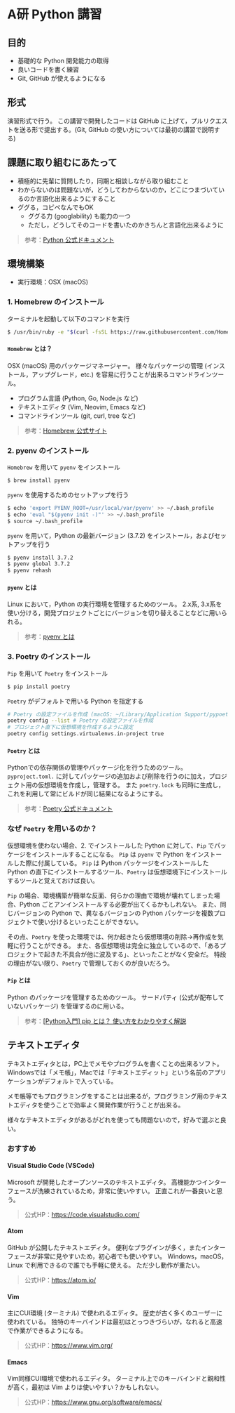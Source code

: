 # A研 Python 講習
## 目的
- 基礎的な Python 開発能力の取得
- 良いコードを書く練習
- Git, GitHub が使えるようになる


## 形式
演習形式で行う。
この講習で開発したコードは GitHub に上げて，プルリクエストを送る形で提出する。(Git, GitHub の使い方については最初の講習で説明する)


## 課題に取り組むにあたって
- 積極的に先輩に質問したり，同期と相談しながら取り組むこと
- わからないのは問題ないが，どうしてわからないのか，どこにつまづいているのか言語化出来るようにすること
- ググる，コピペなんでもOK
    - ググる力 (googlability) も能力の一つ
    - ただし，どうしてそのコードを書いたのかきちんと言語化出来るように

> 参考：[Python 公式ドキュメント](https://docs.python.org/ja/3/)


## 環境構築
- 実行環境：OSX (macOS)

### 1. Homebrew のインストール
ターミナルを起動して以下のコマンドを実行
```bash
$ /usr/bin/ruby -e "$(curl -fsSL https://raw.githubusercontent.com/Homebrew/install/master/install)"
```

#### `Homebrew` とは？
OSX (macOS) 用のパッケージマネージャー。
様々なパッケージの管理 (インストール，アップグレード，etc.) を容易に行うことが出来るコマンドラインツール。
- プログラム言語 (Python, Go, Node.js など)
- テキストエディタ (Vim, Neovim, Emacs など)
- コマンドラインツール (git, curl, tree など)

> 参考：[Homebrew 公式サイト](https://brew.sh/index_ja)


### 2. pyenv のインストール
`Homebrew` を用いて `pyenv` をインストール
```bash
$ brew install pyenv
```

`pyenv` を使用するためのセットアップを行う
```bash
$ echo 'export PYENV_ROOT=/usr/local/var/pyenv' >> ~/.bash_profile
$ echo 'eval "$(pyenv init -)"' >> ~/.bash_profile
$ source ~/.bash_profile
```

`pyenv` を用いて，Python の最新バージョン (3.7.2) をインストール，およびセットアップを行う
```bash
$ pyenv install 3.7.2
$ pyenv global 3.7.2
$ pyenv rehash
```

#### `pyenv` とは
Linux において，Python の実行環境を管理するためのツール。
2.x系, 3.x系を使い分ける，開発プロジェクトごとにバージョンを切り替えることなどに用いられる。

> 参考：[pyenv とは](https://qiita.com/mogom625/items/b1b673f530a05ec6b423)


### 3. Poetry のインストール
`Pip` を用いて `Poetry` をインストール
```bash
$ pip install poetry
```

`Poetry` がデフォルトで用いる Python を指定する
```bash
# Poetry の設定ファイルを作成 (macOS: ~/Library/Application Support/pypoetry/config.toml)
poetry config --list # Poetry の設定ファイルを作成
# プロジェクト直下に仮想環境を作成するように設定
poetry config settings.virtualenvs.in-project true
```

#### `Poetry` とは
Pythonでの依存関係の管理やパッケージ化を行うためのツール。
`pyproject.toml.` に対してパッケージの追加および削除を行うのに加え，プロジェクト用の仮想環境を作成し，管理する。
また `poetry.lock` も同時に生成し，これを利用して常にビルドが同じ結果になるようにする。

> 参考：[Poetry 公式ドキュメント](https://poetry.eustace.io/docs/)


### なぜ `Poetry` を用いるのか？
仮想環境を使わない場合、2. でインストールした Python に対して、`Pip` でパッケージをインストールすることになる。
`Pip` は `pyenv` で Python をインストールした際に付属している。
`Pip` は Python パッケージをインストールした Python の直下にインストールするツール、`Poetry` は仮想環境下にインストールするツールと覚えておけば良い。

`Pip` の場合、環境構築が簡単な反面、何らかの理由で環境が壊れてしまった場合、Python ごとアンインストールする必要が出てくるかもしれない。
また、同じバージョンの Python で、異なるバージョンの Python パッケージを複数プロジェクトで使い分けるといったことができない。

その点、`Poetry` を使った環境では、何か起きたら仮想環境の削除→再作成を気軽に行うことができる。
また、各仮想環境は完全に独立しているので、「あるプロジェクトで起きた不具合が他に波及する」、といったことがなく安全だ。
特段の理由がない限り、`Poetry` で管理しておくのが良いだろう。

#### `Pip` とは
Python のパッケージを管理するためのツール。
サードパティ (公式が配布していないパッケージ) を管理するのに用いる。

> 参考：[[Python入門] pip とは？ 使い方をわかりやすく解説](https://www.sejuku.net/blog/50417)


## テキストエディタ
テキストエディタとは，PC上でメモやプログラムを書くことの出来るソフト。
Windowsでは「メモ帳」，Macでは「テキストエディット」という名前のアプリケーションがデフォルトで入っている。

メモ帳等でもプログラミングをすることは出来るが，プログラミング用のテキストエディタを使うことで効率よく開発作業が行うことが出来る。

様々なテキストエディタがあるがどれを使っても問題ないので，好みで選ぶと良い。

### おすすめ
#### Visual Studio Code (VSCode)
Microsoft が開発したオープンソースのテキストエディタ。
高機能かつインターフェースが洗練されているため，非常に使いやすい。
正直これが一番良いと思う。

> 公式HP：https://code.visualstudio.com/

#### Atom
GitHub が公開したテキストエディタ。
便利なプラグインが多く，またインターフェースが非常に見やすいため，初心者でも使いやすい。
Windows，macOS，Linux で利用できるので誰でも手軽に使える。
ただ少し動作が重たい。

> 公式HP：https://atom.io/

#### Vim
主にCUI環境 (ターミナル) で使われるエディタ。
歴史が古く多くのユーザーに使われている。
独特のキーバインドは最初はとっつきづらいが，なれると高速で作業ができるようになる。

> 公式HP：https://www.vim.org/

#### Emacs
Vim同様CUI環境で使われるエディタ。
ターミナル上でのキーバインドと親和性が高く，最初は Vim よりは使いやすい？かもしれない。

> 公式HP：https://www.gnu.org/software/emacs/
